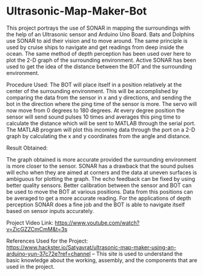 # Ultrasonic-Map-Maker-Bot
This project portrays the use of SONAR in mapping the surroundings with the help of an Ultrasonic sensor and Arduino Uno Board. Bats and Dolphins use SONAR to aid their vision and to move around. The same principle is used by cruise ships to navigate and get readings from deep inside the ocean. The same method of depth perception has been used over here to plot the 2-D graph of the surrounding environment. Active SONAR has been used to get the idea of the distance between the BOT and the surrounding environment.

Procedure Used:
The BOT will place itself in a position relatively at the center of the surrounding environment. This will be accomplished by comparing the data from the sensor in x and y directions, and sending the bot in the direction where the ping time of the sensor is more.
The servo will now move from 0 degrees to 180 degrees. At every degree position the sensor will send sound pulses 10 times and averages this ping time to calculate the distance which will be sent to MATLAB through the serial port.
The MATLAB program will plot this incoming data through the port on a 2-D graph by calculating the x and y coordinates from the angle and distance.

Result Obtained:

The graph obtained is more accurate provided the surrounding environment is more closer to the sensor. SONAR has a drawback that the sound pulses will echo when they are aimed at corners and the data at uneven surfaces is ambiguous for plotting the graph. The echo feedback can be fixed by using better quality sensors. Better calibration between the sensor and BOT can be used to move the BOT at various positions. Data from this positions can be averaged to get a more accurate reading. For the applications of depth perception SONAR does a fine job and the BOT is able to navigate itself based on sensor inputs accurately.

Project Video Link: https://www.youtube.com/watch?v=ZicGZZCmCmM&t=3s

References Used for the Project:
https://www.hackster.io/Satyavrat/ultrasonic-map-maker-using-an-arduino-yun-37c72e?ref=channel – This site is used to understand the basic knowledge about the working,  assembly, and the components that are used in the project.




